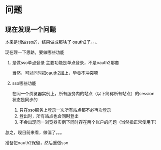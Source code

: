 # 问题

## 现在发现一个问题

本来是想做sso的，结果做成那啥了 oauth2了。。。

现在理一下思路，要做哪些功能

1. 是做sso单点登录
    主要功能是单点登录，不是oauth2那套

    当然，可以同时把oauth2加上，毕竟不冲突嘛

2. sso哪些功能

    在同一个浏览器实例上，所有服务内的站点（以下简称所有站点）的session状态是同步的
    
    1. 只在sso服务上登录一次所有站点都不必再次登录
    2. 登出时，所有站点也会同时登出
    3. 不会出现同一浏览器实例下同时存在两个账户的问题（当然指正常使用下）

总之，现目前来看，做偏了。。。

准备把oauth2保留，然后重做sso
